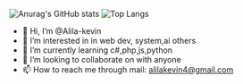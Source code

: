 ![Anurag's GitHub stats](https://github-readme-stats.vercel.app/api?username=Alila-kevin&hide=contribs,prs)
![Top Langs](https://github-readme-stats.vercel.app/api/top-langs/?username=Alila-kevin&hide_progress=true)
- 👋 Hi, I’m @Alila-kevin
- 👀 I’m interested in in web dev, system,ai others
- 🌱 I’m currently learning c#,php,js,python
- 💞️ I’m looking to collaborate on with anyone
- 📫 How to reach me through mail: alilakevin4@gmail.com

<!---
Alila-kevin/Alila-kevin is a ✨ special ✨ repository because its `README.md` (this file) appears on your GitHub profile.
You can click the Preview link to take a look at your changes.
--->

